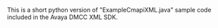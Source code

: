 This is a short python version of "ExampleCmapiXML.java" sample code included in the Avaya DMCC XML SDK.
